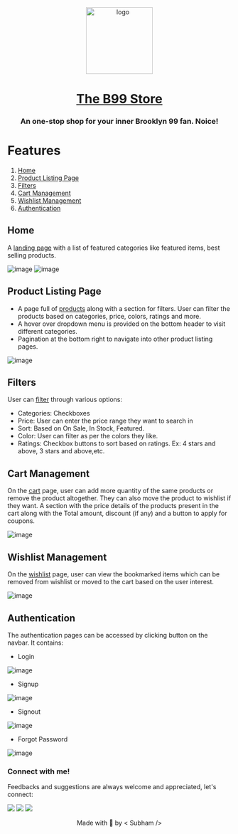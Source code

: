 <div align="center">
  
<img src="https://user-images.githubusercontent.com/55877612/155065717-0d2bbbeb-024e-4db3-b9b5-145bd2fe078e.png" height="150" width="150" alt="logo" />


# [The B99 Store](https://b99-store.netlify.app/)
  <h3> An one-stop shop for your inner Brooklyn 99 fan. Noice!</h3>
</div>

# Features
1. [Home](#home)
2. [Product Listing Page](#product-listing-page)
3. [Filters](#filters)
4. [Cart Management](#cart-management)
5. [Wishlist Management](#wishlist-management)
6. [Authentication](#authentication)

## Home
A [landing page](https://b99-store.netlify.app/) with a list of featured categories like featured items, best selling products.

![image](https://user-images.githubusercontent.com/55877612/155071044-9e7a2158-a0ce-4210-a8ef-9dc5d2bae9c0.png)
![image](https://user-images.githubusercontent.com/55877612/155068185-45bd49dd-1f2d-442b-b902-8923db4cd0f5.png)

## Product Listing Page 
- A page full of [products](https://b99-store.netlify.app/pages/products/product-list.html) along with a section for filters. User can filter the products based on categories, price, colors, ratings and more.
- A hover over dropdown menu is provided on the bottom header to visit different categories.
- Pagination at the bottom right to navigate into other product listing pages.

![image](https://user-images.githubusercontent.com/55877612/155071256-0a8451af-88dc-42d7-894d-c556cc6fe3cc.png)

## Filters
User can [filter](https://b99-store.netlify.app/pages/products/product-list.html) through various options:
- Categories: Checkboxes
- Price: User can enter the price range they want to search in
- Sort: Based on On Sale, In Stock, Featured.
- Color: User can filter as per the colors they like.
- Ratings: Checkbox buttons to sort based on ratings. Ex: 4 stars and above, 3 stars and above,etc.

## Cart Management
On the [cart](https://b99-store.netlify.app/pages/cart/cart.html) page, user can add more quantity of the same products or remove the product altogether. They can also move the product to wishlist if they want.
A section with the price details of the products present in the cart along with the Total amount, discount (if any) and a button to apply for coupons.

![image](https://user-images.githubusercontent.com/55877612/155071400-757949d3-fb31-42b1-aa81-e44f32f1c4a7.png)

## Wishlist Management
On the [wishlist](https://manganotcomics.netlify.app/component/wishlist.html) page, user can view the bookmarked items which can be removed from wishlist or moved to the cart based on the user interest.

![image](https://user-images.githubusercontent.com/55877612/155071785-1d67e0f5-4616-4d33-9689-cf31b1e923ae.png)

## Authentication
The authentication pages can be accessed by clicking button on the navbar. It contains:
 - Login
 
![image](https://user-images.githubusercontent.com/55877612/155072221-62251e83-f1f1-4752-917a-aacf3bfe2623.png)

 - Signup
 
![image](https://user-images.githubusercontent.com/55877612/155072315-b66ec0cf-edee-48b1-9e72-9a657680a16c.png)
 
 - Signout
 
![image](https://user-images.githubusercontent.com/55877612/155072472-eee83369-05a0-4056-b959-6e0c7bb6df11.png)

 - Forgot Password

![image](https://user-images.githubusercontent.com/55877612/155072659-f5fae1aa-5c2e-44b1-a4ea-0cc394edd856.png)


### Connect with me!
Feedbacks and suggestions are always welcome and appreciated, let's connect:

<a href="https://twitter.com/SubhamC_14" target="_blank"><img src="https://img.shields.io/badge/Twitter-1DA1F2?style=for-the-badge&logo=twitter&logoColor=white"/></a>
<a href="https://www.linkedin.com/in/subham-choudhury/" target="_blank"><img src="https://img.shields.io/badge/LinkedIn-0077B5?style=for-the-badge&logo=linkedin&logoColor=white"/></a>
<a href="https://github.com/SubhamChoudhury" target="_blank"><img src="https://img.shields.io/badge/github-%2324292e.svg?&style=for-the-badge&logo=github&logoColor=white"/>
</a>

<div align="center">
Made with 💙 by &lt; Subham /&gt; 
</div>
